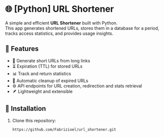 # 🌐 [Python] URL Shortener

A simple and efficient **URL Shortener** built with Python.  
This app generates shortened URLs, stores them in a database for a period, tracks access statistics, and provides usage insights.

## 🚀 Features

- 🧩 Generate short URLs from long links  
- ⏳ Expiration (TTL) for stored URLs  
- 📊 Track and return statistics  
- 🔁 Automatic cleanup of expired URLs  
- ⚙️ API endpoints for URL creation, redirection and stats retrieval  
- 🪶 Lightweight and extensible

## 🧰 Installation

1. Clone this repository:
   ```bash
   https://github.com/Fabrizioel/url_shortener.git
